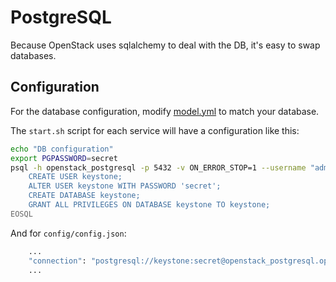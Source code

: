 # PostgreSQL

Because OpenStack uses sqlalchemy to deal with the DB, it's easy to swap databases.

## Configuration

For the database configuration, modify [model.yml](../../../model.yml) to match your database.

The `start.sh` script for each service will have a configuration like this:

```bash
echo "DB configuration"
export PGPASSWORD=secret
psql -h openstack_postgresql -p 5432 -v ON_ERROR_STOP=1 --username "admin" <<-EOSQL
    CREATE USER keystone;
    ALTER USER keystone WITH PASSWORD 'secret';
    CREATE DATABASE keystone;
    GRANT ALL PRIVILEGES ON DATABASE keystone TO keystone;
EOSQL
```

And for `config/config.json`:

```bash
    ...
    "connection": "postgresql://keystone:secret@openstack_postgresql.openstack-management-net/keystone"
    ...
```
